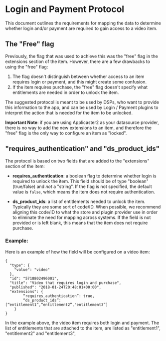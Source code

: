 # Login and Payment Protocol

This document outlines the requirements for mapping the data to determine whether login and/or payment are required to gain access to a video item.

## The "Free" flag
Previously, the flag that was used to achieve this was the "free" flag in the extensions section of the item. However, there are a few drawbacks to using the "free" flag:
1. The flag doesn't distinguish between whether access to an item requires login or payment, and this might create some confusion. 
2. If the item requires purchase, the "free" flag doesn't specify what entitlements are needed in order to unlock the item.

The suggested protocol is meant to be used by DSPs, who want to provide this information to the app, and can be used by Login / Payment plugins to interpret the action that is needed for the item to be unlocked. 

**Important Note**: if you are using Applicaster2 as your datasource provider, there is no way to add the new extensions to an item, and therefore the "free" flag is the only way to configure an item as "locked".


## "requires_authentication" and "ds_product_ids"

The protocol is based on two fields that are added to the "extensions" section of the item:

* **requires_authentication**: a boolean flag to determine whether login is required to unlock the item. 
This field should be of type "boolean" (true/false) and *not* a "string".
If the flag is not specified, the default value is `false`, which means the item does not require authentication.

* **ds_product_ids**: a list of entitlements needed to unlock the item.
Typically they are some sort of code/ID. 
When possible, we recommend aligning this code/ID to what the store and plugin provider use in order to eliminate the need for mapping across systems.
If the field is not provided or is left blank, this means that the item does not require purchase.


### Example:
Here is an example of how the field will be configured on a video item:

```
{
  "type": {
    "value": "video"
  },
  "id": "5718802496001",
  "title": "Video that requires login and purchase",
  "published": "2018-01-24T20:48:01+00:00",
  "extensions": {
		“requires_authentication”: true,
		“ds_product_ids”: [“entitlement1”,“entitlement2”,"entitlement3”]
    }
}
```
In the example above, the video item requires both login and payment. 
The list of entitlements that are attached to the item, are listed as "entitlement1",  "entitlement2" and "entitlement3", 
